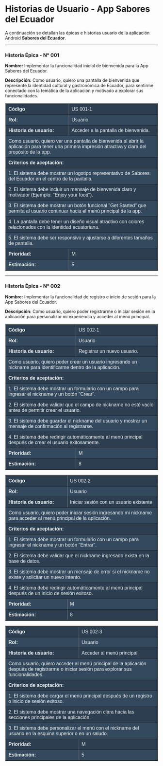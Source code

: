 # Historias de Usuario - App Sabores del Ecuador

A continuación se detallan las épicas e historias usuario de la aplicación Android **Sabores del Ecuador**.

---

### Historia Épica - N° 001
**Nombre:** Implementar la funcionalidad inicial de bienvenida para la App Sabores del Ecuador.

**Descripción:**
Como usuario, quiero una pantalla de bienvenida que represente la identidad cultural y gastronómica de Ecuador, para sentirme conectado con la temática de la aplicación y motivado a explorar sus funcionalidades.

<table border="2" style="width:100%; border-collapse: collapse; text-align: left; font-family: Arial, sans-serif;">
  <tr style="background-color: #2c3e50; color: #ecf0f1;">
    <th style="padding: 8px;">Código</th>
    <td style="padding: 8px;">US 001-1</td>
  </tr>
  <tr style="background-color: #34495e; color: #ecf0f1;">
    <th style="padding: 8px;">Rol:</th>
    <td style="padding: 8px;">Usuario</td>
  </tr>
  <tr style="background-color: #2c3e50; color: #ecf0f1;">
    <th style="padding: 8px;">Historia de usuario:</th>
    <td style="padding: 8px;">Acceder a la pantalla de bienvenida.</td>
  </tr>
  <tr style="background-color: #34495e; color: #ecf0f1;">
    <td colspan="2" style="padding: 8px;">
      Como usuario, quiero ver una pantalla de bienvenida al abrir la aplicación para tener una primera impresión atractiva y clara del propósito de la app.
    </td>
  </tr>
  <tr style="background-color: #2c3e50; color: #ecf0f1; font-weight: bold;">
    <td colspan="2" style="padding: 8px;">Criterios de aceptación:</td>
  </tr>
  <tr style="background-color: #34495e; color: #ecf0f1;">
    <td colspan="2" style="padding: 8px;">1. El sistema debe mostrar un logotipo representativo de Sabores del Ecuador en el centro de la pantalla. </td>

  </tr>
  <tr style="background-color: #2c3e50; color: #ecf0f1;">
    <td colspan="2" style="padding: 8px;">2. El sistema debe incluir un mensaje de bienvenida claro y motivador (Ejemplo: "Enjoy your food").</td>
  </tr>
    <tr style="background-color: #34495e; color: #ecf0f1;">
    <td colspan="2" style="padding: 8px;">3. El sistema debe mostrar un botón funcional "Get Started" que permita al usuario continuar hacia el menú principal de la app. </td>
  </tr>
  <tr style="background-color: #2c3e50; color: #ecf0f1;">
    <td colspan="2" style="padding: 8px;">4. La pantalla debe tener un diseño visual atractivo con colores relacionados con la identidad ecuatoriana.</td>
  </tr>
  </tr>
    <tr style="background-color: #34495e; color: #ecf0f1;">
    <td colspan="2" style="padding: 8px;">5. El sistema debe ser responsivo y ajustarse a diferentes tamaños de pantalla.</td>
  </tr>
  <tr style="background-color: #2c3e50; color: #ecf0f1;">
    <th style="padding: 8px;">Prioridad:</th>
    <td style="padding: 8px;">M</td>
  </tr>
  <tr style="background-color: #34495e; color: #ecf0f1;">
    <th style="padding: 8px;">Estimación:</th>
    <td style="padding: 8px;">5</td>
  </tr>
</table>


---

### Historia Épica - N° 002
**Nombre:** Implementar la funcionalidad de registro e inicio de sesión para la App Sabores del Ecuador.

**Descripción:**
Como usuario, quiero poder registrarme o iniciar sesión en la aplicación para personalizar mi experiencia y acceder al menú principal.

<table border="2" style="width:100%; border-collapse: collapse; text-align: left; font-family: Arial, sans-serif;">
  <tr style="background-color: #2c3e50; color: #ecf0f1;">
    <th style="padding: 8px;">Código</th>
    <td style="padding: 8px;">US 002-1</td>
  </tr>
  <tr style="background-color: #34495e; color: #ecf0f1;">
    <th style="padding: 8px;">Rol:</th>
    <td style="padding: 8px;">Usuario</td>
  </tr>
  <tr style="background-color: #2c3e50; color: #ecf0f1;">
    <th style="padding: 8px;">Historia de usuario:</th>
    <td style="padding: 8px;">Registrar un nuevo usuario.</td>
  </tr>
  <tr style="background-color: #34495e; color: #ecf0f1;">
    <td colspan="2" style="padding: 8px;">
      Como usuario, quiero poder crear un usuario ingresando un nickname para identificarme dentro de la aplicación.
    </td>
  </tr>
  <tr style="background-color: #2c3e50; color: #ecf0f1; font-weight: bold;">
    <td colspan="2" style="padding: 8px;">Criterios de aceptación:</td>
  </tr>
  <tr style="background-color: #34495e; color: #ecf0f1;">
    <td colspan="2" style="padding: 8px;">1. El sistema debe mostrar un formulario con un campo para ingresar el nickname y un botón "Crear".</td>

  </tr>
  <tr style="background-color: #2c3e50; color: #ecf0f1;">
    <td colspan="2" style="padding: 8px;">2. El sistema debe validar que el campo de nickname no esté vacío antes de permitir crear el usuario.</td>
  </tr>
    <tr style="background-color: #34495e; color: #ecf0f1;">
    <td colspan="2" style="padding: 8px;">3. El sistema debe guardar el nickname del usuario y mostrar un mensaje de confirmación al registrarse.</td>
  </tr>
  <tr style="background-color: #2c3e50; color: #ecf0f1;">
    <td colspan="2" style="padding: 8px;">4. El sistema debe redirigir automáticamente al menú principal después de crear el usuario exitosamente.</td>
  </tr>
  <tr style="background-color: #34495e; color: #ecf0f1;">
    <th style="padding: 8px;">Prioridad:</th>
    <td style="padding: 8px;">M</td>
  </tr>
  <tr style="background-color: #2c3e50; color: #ecf0f1;">
    <th style="padding: 8px;">Estimación:</th>
    <td style="padding: 8px;">8</td>
  </tr>
</table>

<table border="2" style="width:100%; border-collapse: collapse; text-align: left; font-family: Arial, sans-serif;">
  <tr style="background-color: #2c3e50; color: #ecf0f1;">
    <th style="padding: 8px;">Código</th>
    <td style="padding: 8px;">US 002-2</td>
  </tr>
  <tr style="background-color: #34495e; color: #ecf0f1;">
    <th style="padding: 8px;">Rol:</th>
    <td style="padding: 8px;">Usuario</td>
  </tr>
  <tr style="background-color: #2c3e50; color: #ecf0f1;">
    <th style="padding: 8px;">Historia de usuario:</th>
    <td style="padding: 8px;">Iniciar sesión con un usuario existente</td>
  </tr>
  <tr style="background-color: #34495e; color: #ecf0f1;">
    <td colspan="2" style="padding: 8px;">
      Como usuario, quiero poder iniciar sesión ingresando mi nickname para acceder al menú principal de la aplicación.
    </td>
  </tr>
  <tr style="background-color: #2c3e50; color: #ecf0f1; font-weight: bold;">
    <td colspan="2" style="padding: 8px;">Criterios de aceptación:</td>
  </tr>
  <tr style="background-color: #34495e; color: #ecf0f1;">
    <td colspan="2" style="padding: 8px;">1. El sistema debe mostrar un formulario con un campo para ingresar el nickname y un botón "Entrar".</td>

  </tr>
  <tr style="background-color: #2c3e50; color: #ecf0f1;">
    <td colspan="2" style="padding: 8px;">2. El sistema debe validar que el nickname ingresado exista en la base de datos.</td>
  </tr>
    <tr style="background-color: #34495e; color: #ecf0f1;">
    <td colspan="2" style="padding: 8px;">3. El sistema debe mostrar un mensaje de error si el nickname no existe y solicitar un nuevo intento.</td>
  </tr>
  <tr style="background-color: #2c3e50; color: #ecf0f1;">
    <td colspan="2" style="padding: 8px;">4. El sistema debe redirigir automáticamente al menú principal después de un inicio de sesión exitoso.</td>
  </tr>
  <tr style="background-color: #34495e; color: #ecf0f1;">
    <th style="padding: 8px;">Prioridad:</th>
    <td style="padding: 8px;">M</td>
  </tr>
  <tr style="background-color: #2c3e50; color: #ecf0f1;">
    <th style="padding: 8px;">Estimación:</th>
    <td style="padding: 8px;">8</td>
  </tr>
</table>

<table border="2" style="width:100%; border-collapse: collapse; text-align: left; font-family: Arial, sans-serif;">
  <tr style="background-color: #2c3e50; color: #ecf0f1;">
    <th style="padding: 8px;">Código</th>
    <td style="padding: 8px;">US 002-3</td>
  </tr>
  <tr style="background-color: #34495e; color: #ecf0f1;">
    <th style="padding: 8px;">Rol:</th>
    <td style="padding: 8px;">Usuario</td>
  </tr>
  <tr style="background-color: #2c3e50; color: #ecf0f1;">
    <th style="padding: 8px;">Historia de usuario:</th>
    <td style="padding: 8px;">Acceder al menú principal</td>
  </tr>
  <tr style="background-color: #34495e; color: #ecf0f1;">
    <td colspan="2" style="padding: 8px;">
      Como usuario, quiero acceder al menú principal de la aplicación después de registrarme o iniciar sesión para explorar sus funcionalidades.
    </td>
  </tr>
  <tr style="background-color: #2c3e50; color: #ecf0f1; font-weight: bold;">
    <td colspan="2" style="padding: 8px;">Criterios de aceptación:</td>
  </tr>
  <tr style="background-color: #34495e; color: #ecf0f1;">
    <td colspan="2" style="padding: 8px;">1. El sistema debe cargar el menú principal después de un registro o inicio de sesión exitoso.</td>

  </tr>
  <tr style="background-color: #2c3e50; color: #ecf0f1;">
    <td colspan="2" style="padding: 8px;">2. El sistema debe mostrar una navegación clara hacia las secciones principales de la aplicación.</td>
  </tr>
    <tr style="background-color: #34495e; color: #ecf0f1;">
    <td colspan="2" style="padding: 8px;">3. El sistema debe personalizar el menú con el nickname del usuario en la esquina superior o en un saludo.</td>
  </tr>
  <tr style="background-color: #2c3e50; color: #ecf0f1;">
    <th style="padding: 8px;">Prioridad:</th>
    <td style="padding: 8px;">M</td>
  </tr>
  <tr style="background-color: #34495e; color: #ecf0f1;">
    <th style="padding: 8px;">Estimación:</th>
    <td style="padding: 8px;">5</td>
  </tr>
</table>